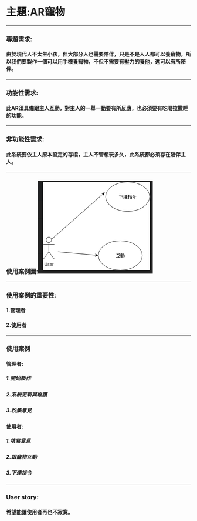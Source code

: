 # 主題:AR寵物
---
### 專題需求:
#### 由於現代人不太生小孩，但大部分人也需要陪伴，只是不是人人都可以養寵物，所以我們要製作一個可以用手機養寵物，不但不需要有壓力的養他，還可以有所陪伴。
---
### 功能性需求:
#### 此AR須具備跟主人互動，對主人的一舉一動要有所反應，也必須要有吃喝拉撒睡的功能。
---
### 非功能性需求:
#### 此系統要依主人原本設定的存檔，主人不管想玩多久，此系統都必須存在陪伴主人。
---
### 使用案例圖:![team](71066805_385976552076141_327737297816518656_n.jpg)
---
### 使用案例的重要性:
#### 1.管理者
#### 2.使用者
---
### 使用案例
#### 管理者:
##### 1.開始製作
##### 2.系統更新與維護
##### 3.收集意見
#### 使用者:
##### 1.填寫意見
##### 2.跟寵物互動
##### 3.下達指令
---
### User story:
#### 希望能讓使用者再也不寂寞。
